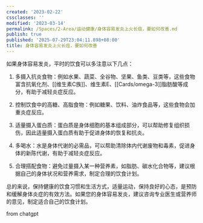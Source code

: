 ```yaml
---
created: '2023-02-22'
cssclasses: ''
modified: '2023-03-14'
permalink: /Spaces/2-Area/运动健康/身体容易发炎上火长痘，要如何改善.md
publish: true
published: '2025-07-29T23:04:11.898+08:00'
title: 身体容易发炎上火长痘，要如何改善
---
```

如果身体容易发炎，平时的饮食可以多注意以下几点：

1. 多摄入抗炎食物：例如水果、蔬菜、全谷物、坚果、鱼类、豆类等，这些食物富含抗氧化剂、[[维生素C族]]、维生素E、[[Cards/omega-3]]脂肪酸等成分，有助于减轻炎症反应。
	
2. 控制饮食中的高糖、高脂食物：例如糖果、饮料、油炸食品等，这些食物会加重炎症反应。
	
3. 适量摄入蛋白质：蛋白质是身体细胞的基本组成部分，可以帮助修复组织损伤，因此适量摄入蛋白质有助于促进身体的恢复和抗炎。
	
4. 多喝水：水是身体代谢的必需品，可以帮助清除体内代谢废物和毒素，促进身体的新陈代谢，有助于减轻炎症反应。
	
5. 合理搭配食物：避免过量摄入某一种营养素，如脂肪、碳水化合物等，建议根据自己的身体状况和营养需求，制定合理的饮食计划。

总的来说，保持健康的饮食习惯和生活方式，适量运动，保持良好的心态，是预防和缓解身体炎症的有效方法。如果您的身体容易发炎，建议咨询专业医生或营养师的意见，制定适合自己的饮食计划。

from chatgpt